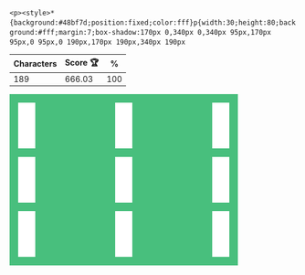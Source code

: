 `<p><style>*{background:#48bf7d;position:fixed;color:fff}p{width:30;height:80;background:#fff;margin:7;box-shadow:170px 0,340px 0,340px 95px,170px 95px,0 95px,0 190px,170px 190px,340px 190px`

| Characters | Score 🏆 | %   |
| ---------- | -------- | --- |
| 189        | 666.03   | 100 |

![](/2025/Jul2025/13/20250713.png)
